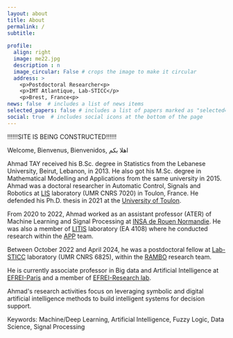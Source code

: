 ```yaml
---
layout: about
title: About
permalink: /
subtitle: 
      
profile:
  align: right
  image: me22.jpg
  description : n
  image_circular: False # crops the image to make it circular
  address: >
    <p>Postdoctoral Researcher<p>
    <p>IMT Atlantique, Lab-STICC</p>
    <p>Brest, France<p>
news: false  # includes a list of news items
selected_papers: false # includes a list of papers marked as "selected={true}"
social: true  # includes social icons at the bottom of the page
---
```


!!!!!!SITE IS BEING CONSTRUCTED!!!!!!

Welcome, Bienvenus, Bienvenidos, اهلا بكم

Ahmad TAY received his B.Sc. degree in Statistics from the Lebanese University, Beirut, Lebanon, in 2013.  He also got his M.Sc. degree in Mathematical Modelling and Applications from the same university in 2015. Ahmad was a doctoral researcher in Automatic Control, Signals and Robotics at [LIS](https://www.lis-lab.fr/cde/) laboratory (UMR CNRS 7020) in Toulon, France. He defended his Ph.D. thesis in 2021 at the [University of Toulon](https://ed548.univ-tln.fr/soutenance-de-these-m-ahmad-tay-lis/).

From 2020 to 2022, Ahmad worked as an assistant professor (ATER) of Machine Learning and Signal Processing at [INSA de Rouen Normandie](https://www.insa-rouen.fr). He was also a member of [LITIS](https://www.litislab.fr/annuaire) laboratory (EA 4108) where he conducted research within the [APP](https://www.litislab.fr/equipe/app) team.

Between October 2022 and April 2024, he was a postdoctoral fellow  at [Lab-STICC](https://labsticc.fr/en) laboratory (UMR CNRS 6825), within the [RAMBO](https://labsticc.fr/fr/equipes/rambo) research team. 

He is currently associate professor in Big data and Artificial Intelligence at [EFREI-Paris](https://www.efrei.fr) and a member of [EFREI-Research lab](https://www.efrei.fr/innovation-recherche/le-laboratoire-de-recherche/equipe/). 

Ahmad's research activities focus on leveraging symbolic and digital artificial intelligence methods to build intelligent systems for decision support.

Keywords:  Machine/Deep Learning, Artificial Intelligence, Fuzzy Logic, Data Science, Signal Processing

